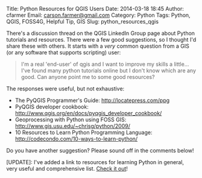 Title: Python Resources for QGIS Users
Date: 2014-03-18 18:45
Author: cfarmer
Email: carson.farmer@gmail.com
Category: Python
Tags: Python, QGIS, FOSS4G, Helpful Tip, GIS
Slug: python_resources_qgis

There's a discussion thread on the QGIS LinkedIn Group page about Python tutorials and resources. There were a few good suggestions, so I thought I'd share these with others. It starts with a *very* common question from a GIS (or any software that supports scripting) user:

> I'm a real 'end-user' of qgis and I want to improve my skills a little... I've found many python tutorials online but I don't know which are any good. Can anyone point me to some good resources?

The responses were useful, but not exhaustive:

* The PyQGIS Programmer's Guide: http://locatepress.com/ppg
* PyQGIS developer cookbook: http://www.qgis.org/en/docs/pyqgis_developer_cookbook/
* Geoprocessing with Python using FOSS GIS: http://www.gis.usu.edu/~chrisg/python/2009/
* 10 Resources to Learn Python Programming Language: http://codecondo.com/10-ways-to-learn-python/

Do you have another suggestion? Please sound off in the comments below!

[UPDATE]: I've added a link to resources for learning Python in general, very useful and comprehensive list. [Check it out](http://codecondo.com/10-ways-to-learn-python/)!